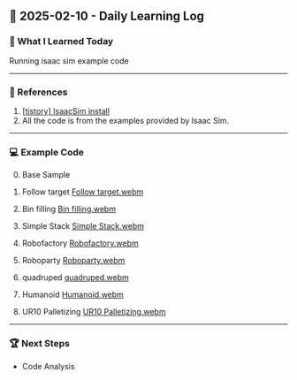 ## 📅 2025-02-10 - Daily Learning Log

### 📝 What I Learned Today
Running isaac sim example code

---
### 🔗 References
1. [[tistory] IsaacSim install](https://challenge-sam.tistory.com/entry/NVIDIA-Omniverse-Isaac-Sim-%EC%84%A4%EC%B9%98)
2. All the code is from the examples provided by Isaac Sim.

---
### 💻 Example Code 
0. Base Sample
1. Follow target
[Follow target.webm](https://github.com/user-attachments/assets/586dc2c0-8260-426e-b649-12082b5b3a92)

2. Bin filling
[Bin filling.webm](https://github.com/user-attachments/assets/1dcd39e5-bbf6-4495-894a-1a220fffefed)

3. Simple Stack
[Simple Stack.webm](https://github.com/user-attachments/assets/3b8a9112-c0b4-4239-beb8-fa5a8cdd25a0)

4. Robofactory
[Robofactory.webm](https://github.com/user-attachments/assets/d438a535-b2a2-4c6f-bdb3-e178b871e8ce)

5. Roboparty
[Roboparty.webm](https://github.com/user-attachments/assets/a4b93579-fe17-4ec2-8c58-ec8875e03763)

6. quadruped
[quadruped.webm](https://github.com/user-attachments/assets/a6872fe3-a944-4253-b912-08660eb6c48b)

7. Humanoid
[Humanoid.webm](https://github.com/user-attachments/assets/512216f4-c1d2-474c-b7a8-48c0eb9bc1ac)

8. UR10 Palletizing
[UR10 Palletizing.webm](https://github.com/user-attachments/assets/a5c0b29e-115f-446c-828e-49ed6170bfdc)


---
### 🏆 Next Steps
- Code Analysis
